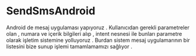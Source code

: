 SendSmsAndroid
==============
Android de mesaj uygulaması yapıyoruz . 
Kullanıcıdan gerekli parametreler olan , numara ve içerik bilgileri alıp , intent nesnesi ile bunları parametre olarak işletim sistemine yolluyoruz . 
Burdan sistem mesaj uygulamarının bir listesini bize sunup işlemi tamamlamamızı sağlıyor .
